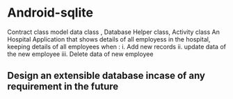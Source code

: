 # Android-sqlite
Contract class  model data class , Database Helper class, Activity class
An Hospital Application that shows details of all employess in the hospital, keeping details of all employees when :
i. Add new records
ii. update data of the new employee
iii. Delete data of new employee
## Design an extensible database incase of any requirement in the future
